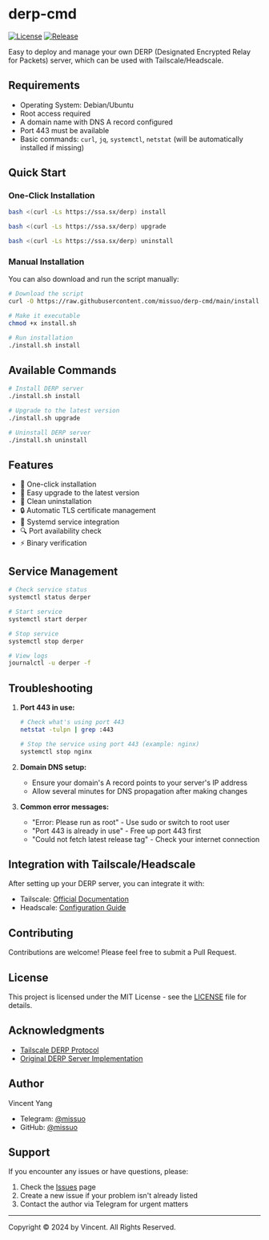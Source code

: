 # derp-cmd

[![License](https://img.shields.io/github/license/missuo/derp-cmd)](https://github.com/missuo/derp-cmd/blob/main/LICENSE)
[![Release](https://img.shields.io/github/v/release/missuo/derp-cmd)](https://github.com/missuo/derp-cmd/releases)

Easy to deploy and manage your own DERP (Designated Encrypted Relay for Packets) server, which can be used with Tailscale/Headscale.

## Requirements

- Operating System: Debian/Ubuntu
- Root access required
- A domain name with DNS A record configured
- Port 443 must be available
- Basic commands: `curl`, `jq`, `systemctl`, `netstat` (will be automatically installed if missing)

## Quick Start

### One-Click Installation

```bash
bash <(curl -Ls https://ssa.sx/derp) install

bash <(curl -Ls https://ssa.sx/derp) upgrade

bash <(curl -Ls https://ssa.sx/derp) uninstall
```

### Manual Installation

You can also download and run the script manually:

```bash
# Download the script
curl -O https://raw.githubusercontent.com/missuo/derp-cmd/main/install.sh

# Make it executable
chmod +x install.sh

# Run installation
./install.sh install
```

## Available Commands

```bash
# Install DERP server
./install.sh install

# Upgrade to the latest version
./install.sh upgrade

# Uninstall DERP server
./install.sh uninstall
```

## Features

- 🚀 One-click installation
- 🔄 Easy upgrade to the latest version
- 🧹 Clean uninstallation
- 🔒 Automatic TLS certificate management
- 💫 Systemd service integration
- 🔍 Port availability check
- ⚡ Binary verification

## Service Management

```bash
# Check service status
systemctl status derper

# Start service
systemctl start derper

# Stop service
systemctl stop derper

# View logs
journalctl -u derper -f
```

## Troubleshooting

1. **Port 443 in use:**
   ```bash
   # Check what's using port 443
   netstat -tulpn | grep :443
   
   # Stop the service using port 443 (example: nginx)
   systemctl stop nginx
   ```

2. **Domain DNS setup:**
   - Ensure your domain's A record points to your server's IP address
   - Allow several minutes for DNS propagation after making changes

3. **Common error messages:**
   - "Error: Please run as root" - Use sudo or switch to root user
   - "Port 443 is already in use" - Free up port 443 first
   - "Could not fetch latest release tag" - Check your internet connection

## Integration with Tailscale/Headscale

After setting up your DERP server, you can integrate it with:

- Tailscale: [Official Documentation](https://tailscale.com/kb/1118/custom-derp-servers/)
- Headscale: [Configuration Guide](https://headscale.net/running-headscale-linux/)

## Contributing

Contributions are welcome! Please feel free to submit a Pull Request.

## License

This project is licensed under the MIT License - see the [LICENSE](LICENSE) file for details.

## Acknowledgments

- [Tailscale DERP Protocol](https://tailscale.com/blog/how-tailscale-works/)
- [Original DERP Server Implementation](https://github.com/tailscale/tailscale)

## Author

Vincent Yang
- Telegram: [@missuo](https://t.me/missuo)
- GitHub: [@missuo](https://github.com/missuo)

## Support

If you encounter any issues or have questions, please:
1. Check the [Issues](https://github.com/missuo/derp-cmd/issues) page
2. Create a new issue if your problem isn't already listed
3. Contact the author via Telegram for urgent matters

---
Copyright © 2024 by Vincent. All Rights Reserved.